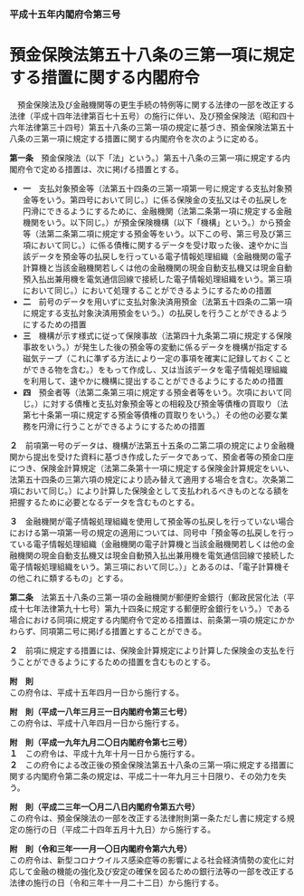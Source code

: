 ### 平成十五年内閣府令第三号  
# 預金保険法第五十八条の三第一項に規定する措置に関する内閣府令  
　預金保険法及び金融機関等の更生手続の特例等に関する法律の一部を改正する法律（平成十四年法律第百七十五号）の施行に伴い、及び預金保険法（昭和四十六年法律第三十四号）第五十八条の三第一項の規定に基づき、預金保険法第五十八条の三第一項に規定する措置に関する内閣府令を次のように定める。  
  
**第一条**　預金保険法（以下「法」という。）第五十八条の三第一項に規定する内閣府令で定める措置は、次に掲げる措置とする。  
* **一**　支払対象預金等（法第五十四条の三第一項第一号に規定する支払対象預金等をいう。第四号において同じ。）に係る保険金の支払又はその払戻しを円滑にできるようにするために、金融機関（法第二条第一項に規定する金融機関をいう。以下同じ。）が預金保険機構（以下「機構」という。）から預金等（法第二条第二項に規定する預金等をいう。以下この号、第三号及び第三項において同じ。）に係る債権に関するデータを受け取った後、速やかに当該データを預金等の払戻しを行っている電子情報処理組織（金融機関の電子計算機と当該金融機関若しくは他の金融機関の現金自動支払機又は現金自動預入払出兼用機を電気通信回線で接続した電子情報処理組織をいう。第三項において同じ。）において処理することができるようにするための措置  
* **二**　前号のデータを用いずに支払対象決済用預金（法第五十四条の二第一項に規定する支払対象決済用預金をいう。）の払戻しを行うことができるようにするための措置  
* **三**　機構が示す様式に従って保険事故（法第四十九条第二項に規定する保険事故をいう。）が発生した後の預金等の変動に係るデータを機構が指定する磁気テープ（これに準ずる方法により一定の事項を確実に記録しておくことができる物を含む。）をもって作成し、又は当該データを電子情報処理組織を利用して、速やかに機構に提出することができるようにするための措置  
* **四**　預金者等（法第二条第三項に規定する預金者等をいう。次項において同じ。）に対する債権と支払対象預金等との相殺及び預金等債権の買取り（法第七十条第一項に規定する預金等債権の買取りをいう。）その他の必要な業務を円滑に行うことができるようにするための措置  
  
**２**　前項第一号のデータは、機構が法第五十五条の二第二項の規定により金融機関から提出を受けた資料に基づき作成したデータであって、預金者等の預金口座につき、保険金計算規定（法第二条第十一項に規定する保険金計算規定をいい、法第五十四条の三第六項の規定により読み替えて適用する場合を含む。次条第二項において同じ。）により計算した保険金として支払われるべきものとなる額を把握するために必要となるデータを含むものとする。  
  
**３**　金融機関が電子情報処理組織を使用して預金等の払戻しを行っていない場合における第一項第一号の規定の適用については、同号中「預金等の払戻しを行っている電子情報処理組織（金融機関の電子計算機と当該金融機関若しくは他の金融機関の現金自動支払機又は現金自動預入払出兼用機を電気通信回線で接続した電子情報処理組織をいう。第三項において同じ。）」とあるのは、「電子計算機その他これに類するもの」とする。  
  
**第二条**　法第五十八条の三第一項の金融機関が郵便貯金銀行（郵政民営化法（平成十七年法律第九十七号）第九十四条に規定する郵便貯金銀行をいう。）である場合における同項に規定する内閣府令で定める措置は、前条第一項の規定にかかわらず、同項第二号に掲げる措置とすることができる。  
  
**２**　前項に規定する措置には、保険金計算規定により計算した保険金の支払を行うことができるようにするための措置を含むものとする。  
  
**附　則**  
この府令は、平成十五年四月一日から施行する。  
  
**附　則（平成一八年三月三一日内閣府令第三七号）**  
この府令は、平成十八年四月一日から施行する。  
  
**附　則（平成一九年九月二〇日内閣府令第七三号）**  
**１**　この府令は、平成十九年十月一日から施行する。  
**２**　この府令による改正後の預金保険法第五十八条の三第一項に規定する措置に関する内閣府令第二条の規定は、平成二十一年九月三十日限り、その効力を失う。  
  
**附　則（平成二三年一〇月二八日内閣府令第五六号）**  
この府令は、預金保険法の一部を改正する法律附則第一条ただし書に規定する規定の施行の日（平成二十四年五月十九日）から施行する。  
  
**附　則（令和三年一一月一〇日内閣府令第六九号）**  
この府令は、新型コロナウイルス感染症等の影響による社会経済情勢の変化に対応して金融の機能の強化及び安定の確保を図るための銀行法等の一部を改正する法律の施行の日（令和三年十一月二十二日）から施行する。  
  
